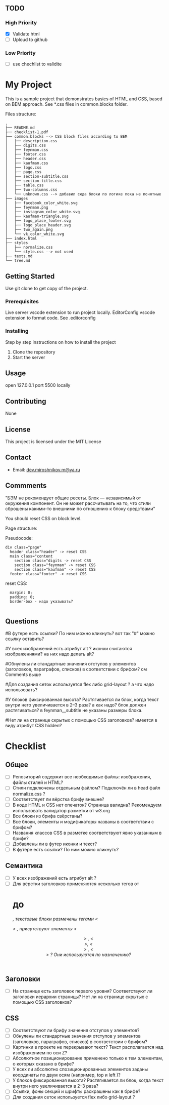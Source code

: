 ## TODO

### High Priority

- [x] Validate html
- [ ] Uploud to github

### Low Priority

- [ ] use chechlist to validite

# My Project

This is a sample project that demonstrates basics of HTML and CSS, based on BEM approach.
See \*.css files in common.blocks folder.

Files structure:

```
.
├── README.md
├── checklist-1.pdf
├── common.blocks --> CSS block files according to BEM
│   ├── description.css
│   ├── digits.css
│   ├── feynman.css
│   ├── footer.css
│   ├── header.css
│   ├── kaufman.css
│   ├── logo.css
│   ├── page.css
│   ├── section-subtitle.css
│   ├── section-title.css
│   ├── table.css
│   ├── two-columns.css
│   └── unknown.css --> добавил сюда блоки по логике пока не понятные
├── images
│   ├── facebook_color_white.svg
│   ├── feynman.png
│   ├── instagram_color_white.svg
│   ├── kaufman-triangle.svg
│   ├── logo_place_footer.svg
│   ├── logo_place_header.svg
│   ├── two_again.png
│   └── vk_color_white.svg
├── index.html
├── styles
│   ├── normalize.css
│   └── style.css --> not used
├── texts.md
└── tree.md
```

## Getting Started

Use git clone to get copy of the project.

### Prerequisites

Live server vscode extension to run project locally.
EditorConfig vscode extension to format code. See .editorconfig

### Installing

Step by step instructions on how to install the project

1. Clone the repository
2. Start the server

## Usage

open 127.0.0.1 port 5500 locally

## Contributing

None

## License

This project is licensed under the MIT License

## Contact

- Email: dev.miroshnikov.m@ya.ru

## Commments

"БЭМ не рекомендует общие ресеты.
Блок — независимый от окружения компонент. Он не может рассчитывать на то, что стили сброшены какими-то внешними по отношению к блоку средствами"

You should reset CSS on block level.

Page structure:

Pseudocode:

```
div class="page"
  header class="header" -> reset CSS
  main class="content
    section class="digits -> reset CSS
    section class="feynman" -> reset CSS
    section class="kaufman" -> reset CSS
  footer class="footer" -> reset CSS
```

reset CSS:

```
  margin: 0;
  padding: 0;
  border-box - надо указывать?


```

## Questions

#В футере есть ссылки? По ним можно кликнуть?
вот так "#" можно ссылку оставить?

#У всех изображений есть атрибут alt ?
иконки считаются изображениями? на них надо делать alt?

#Обнулены ли стандартные значения отступов у элементов (заголовков, параграфов, списков) в соответствии с брифом?
см Сomments выше

#Для создания сеток используется flex либо grid-layout ?
а что надо использовать?

#У блоков фиксированная высота? Растягивается ли блок, когда текст внутри него увеличивается в 2–3 раза?
а как надо? блок должен растягиваться?
в feynman\_\_subtitle не указаны размеры блока.

#Нет ли на странице скрытых с помощью CSS заголовков?
имеется в виду атрибут CSS hidden?

# Checklist

## Общее

- [ ] Репозиторий содержит все необходимые файлы: изображения, файлы стилей и HTML?
- [ ] Стили подключены отдельным файлом? Подключён ли в head файл normalize.css ?
- [ ] Соответствует ли вёрстка брифу внешне?
- [ ] В коде HTML и CSS нет опечаток? Страница валидна? Рекомендуем использовать валидатор разметки от w3.org
- [ ] Все блоки из брифа свёрстаны?
- [ ] Все блоки, элементы и модификаторы названы в соответствии с брифом?
- [ ] Названия классов CSS в разметке соответствуют явно указанным в брифе?
- [ ] Добавлены ли в футер иконки и текст?
- [ ] В футере есть ссылки? По ним можно кликнуть?

## Семантика

- [ ] У всех изображений есть атрибут alt ?
- [ ] Для вёрстки заголовков применяются несколько тегов от <h1> до <h6> , текстовые блоки размечены тегами
      &lt;<p>&gt; , присутствуют элементы &lt;<header>&gt; , &lt;<main>&gt;, &lt;<footer>&gt; , &lt;<section>&gt; ? Они используются по назначению?

## Заголовки

- [ ] На странице есть заголовок первого уровня? Соответствуют ли заголовки иерархии страницы? Нет ли на странице скрытых с помощью CSS заголовков?

## CSS

- [ ] Соответствуют ли брифу значения отступов у элементов?
- [ ] Обнулены ли стандартные значения отступов у элементов (заголовков, параграфов, списков) в соответствии с брифом?
- [ ] Картинки в проекте не перекрывают текст? Текст располагается над изображением по оси Z?
- [ ] Абсолютное позиционирование применено только к тем элементам, о которых сказано в брифе?
- [ ] У всех ли абсолютно спозиционированных элементов заданы координаты по двум осям (например, top и left )?
- [ ] У блоков фиксированная высота? Растягивается ли блок, когда текст внутри него увеличивается в 2–3 раза?
- [ ] Ссылки, фоны секций и шрифты раскрашены как в брифе?
- [ ] Для создания сеток используется flex либо grid-layout ?
